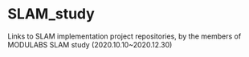 # SLAM_study
Links to SLAM implementation project repositories, by the members of MODULABS SLAM study (2020.10.10~2020.12.30)

